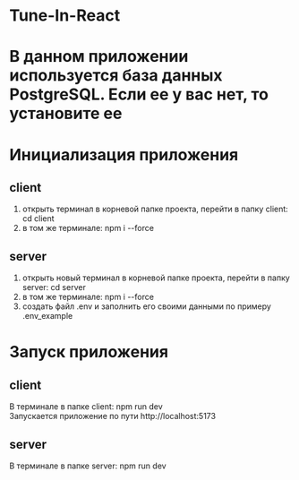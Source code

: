 # Tune-In-React
# В данном приложении используется база данных PostgreSQL. Если ее у вас нет, то установите ее
# Инициализация приложения
##  client
 1. открыть терминал в корневой папке проекта, перейти в папку client: cd client
 2. в том же терминале: npm i --force
## server
 1. открыть новый терминал в корневой папке проекта, перейти в папку server: cd server
 2. в том же терминале: npm i --force
 3. создать файл .env и заполнить его своими данными по примеру .env_example
# Запуск приложения
## client
 В терминале в папке client: npm run dev  
 Запускается приложение по пути http://localhost:5173
## server
 В терминале в папке server: npm run dev

